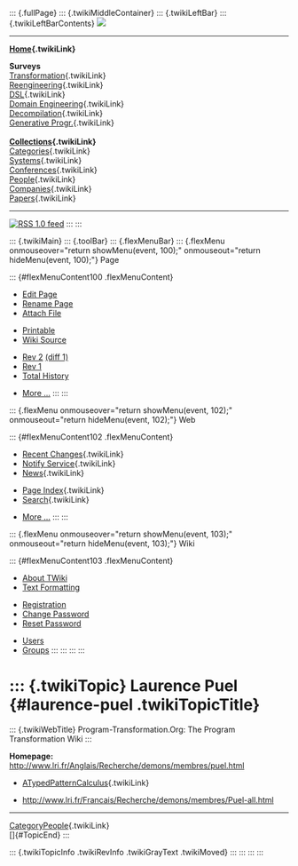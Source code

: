 ::: {.fullPage}
::: {.twikiMiddleContainer}
::: {.twikiLeftBar}
::: {.twikiLeftBarContents}
![](../pub/transformation.gif)

------------------------------------------------------------------------

**[Home](WebHome){.twikiLink}**

**Surveys**\
[Transformation](ProgramTransformation){.twikiLink}\
[Reengineering](ReengineeringWiki){.twikiLink}\
[DSL](DomainSpecificLanguages){.twikiLink}\
[Domain Engineering](DomainEngineering){.twikiLink}\
[Decompilation](DeCompilation){.twikiLink}\
[Generative Progr.](GenerativeProgrammingWiki){.twikiLink}\
\
**[Collections](CategoryCollection){.twikiLink}**\
[Categories](CategoryCategory){.twikiLink}\
[Systems](TransformationSystems){.twikiLink}\
[Conferences](TransformationConferences){.twikiLink}\
[People](TransformationPeople){.twikiLink}\
[Companies](TransformationCompanies){.twikiLink}\
[Papers](CategoryPaper){.twikiLink}

------------------------------------------------------------------------

[![](../pub/rss.gif "RSS 1.0 feed")](WebRss@skin=rss)
:::
:::

::: {.twikiMain}
::: {.toolBar}
::: {.flexMenuBar}
::: {.flexMenu onmouseover="return showMenu(event, 100);" onmouseout="return hideMenu(event, 100);"}
Page

::: {#flexMenuContent100 .flexMenuContent}
-   [Edit
    Page](http://www.program-transformation.org/edit/Transform/LaurencePuel?t=1536826381)
-   [Rename
    Page](http://www.program-transformation.org/rename/Transform/LaurencePuel)
-   [Attach
    File](http://www.program-transformation.org/attach/Transform/LaurencePuel)

<!-- -->

-   [Printable](http://www.program-transformation.org/view/Transform/LaurencePuel?skin=print.pattern)
-   [Wiki
    Source](http://www.program-transformation.org/view/Transform/LaurencePuel?skin=text&raw=on&contenttype=text/plain)

<!-- -->

-   [Rev
    2](http://www.program-transformation.org/view/Transform/LaurencePuel?rev=1.2)
    [(diff 1)](http://www.program-transformation.org/rdiff/Transform/LaurencePuel?rev1=1.2&rev2=1.1)
-   [Rev
    1](http://www.program-transformation.org/view/Transform/LaurencePuel?rev=1.1)
-   [Total
    History](http://www.program-transformation.org/rdiff/Transform/LaurencePuel)

<!-- -->

-   [More
    \...](http://www.program-transformation.org/oops/Transform/LaurencePuel?template=oopsmore&param1=1.2&param2=1.2)
:::
:::

::: {.flexMenu onmouseover="return showMenu(event, 102);" onmouseout="return hideMenu(event, 102);"}
Web

::: {#flexMenuContent102 .flexMenuContent}
-   [Recent Changes](WebChanges){.twikiLink}
-   [Notify Service](WebNotify){.twikiLink}
-   [News](WebNews){.twikiLink}

<!-- -->

-   [Page Index](WebIndex){.twikiLink}
-   [Search](WebSearch){.twikiLink}

<!-- -->

-   [More
    \...](http://www.program-transformation.org/oops/Transform/LaurencePuel?template=oopsmore&param1=1.2&param2=1.2)
:::
:::

::: {.flexMenu onmouseover="return showMenu(event, 103);" onmouseout="return hideMenu(event, 103);"}
Wiki

::: {#flexMenuContent103 .flexMenuContent}
-   [About
    TWiki](http://www.program-transformation.org/view/TWiki/WebHome)
-   [Text
    Formatting](http://www.program-transformation.org/view/TWiki/TextFormattingRules)

<!-- -->

-   [Registration](http://www.program-transformation.org/view/TWiki/TWikiRegistration)
-   [Change
    Password](http://www.program-transformation.org/view/TWiki/ChangePassword)
-   [Reset
    Password](http://www.program-transformation.org/view/TWiki/ResetPassword)

<!-- -->

-   [Users](http://www.program-transformation.org/view/Main/TWikiUsers)
-   [Groups](http://www.program-transformation.org/view/Main/TWikiGroups)
:::
:::
:::
:::

::: {.twikiTopic}
Laurence Puel {#laurence-puel .twikiTopicTitle}
=============

::: {.twikiWebTitle}
Program-Transformation.Org: The Program Transformation Wiki
:::

**Homepage:**
<http://www.lri.fr/Anglais/Recherche/demons/membres/puel.html>

-   [ATypedPatternCalculus](ATypedPatternCalculus){.twikiLink}

<!-- -->

-   <http://www.lri.fr/Francais/Recherche/demons/membres/Puel-all.html>

------------------------------------------------------------------------

[CategoryPeople](CategoryPeople){.twikiLink}\
[]{#TopicEnd}
:::

::: {.twikiTopicInfo .twikiRevInfo .twikiGrayText .twikiMoved}
:::
:::
:::
:::
